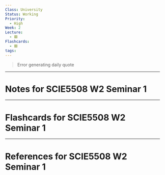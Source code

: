 ```yaml
---
Class: University
Status: Working
Priority:
  - High
Week: 2
Lecture:
  - 🟥
Flashcards:
  - 🟥
tags:
---
```

> Error generating daily quote

---
# Notes for SCIE5508 W2 Seminar 1


---
# Flashcards for SCIE5508 W2 Seminar 1


---
# References for SCIE5508 W2 Seminar 1